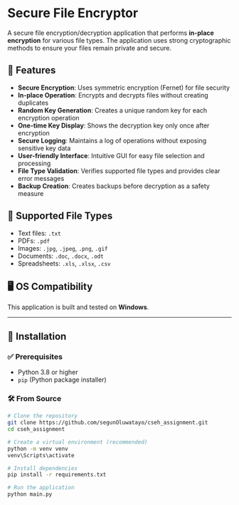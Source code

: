 
# Secure File Encryptor

A secure file encryption/decryption application that performs **in-place encryption** for various file types. The application uses strong cryptographic methods to ensure your files remain private and secure.

## 🔐 Features

- **Secure Encryption**: Uses symmetric encryption (Fernet) for file security  
- **In-place Operation**: Encrypts and decrypts files without creating duplicates  
- **Random Key Generation**: Creates a unique random key for each encryption operation  
- **One-time Key Display**: Shows the decryption key only once after encryption  
- **Secure Logging**: Maintains a log of operations without exposing sensitive key data  
- **User-friendly Interface**: Intuitive GUI for easy file selection and processing  
- **File Type Validation**: Verifies supported file types and provides clear error messages  
- **Backup Creation**: Creates backups before decryption as a safety measure  

## 📁 Supported File Types

- Text files: `.txt`  
- PDFs: `.pdf`  
- Images: `.jpg`, `.jpeg`, `.png`, `.gif`  
- Documents: `.doc`, `.docx`, `.odt`  
- Spreadsheets: `.xls`, `.xlsx`, `.csv`

## 🖥️ OS Compatibility

This application is built and tested on **Windows**.

---

## 🧪 Installation

### ✅ Prerequisites

- Python 3.8 or higher  
- `pip` (Python package installer)

### 🛠️ From Source

```bash
# Clone the repository
git clone https://github.com/segunOluwatayo/cseh_assignment.git
cd cseh_assignment

# Create a virtual environment (recommended)
python -m venv venv
venv\Scripts\activate 

# Install dependencies
pip install -r requirements.txt

# Run the application
python main.py
